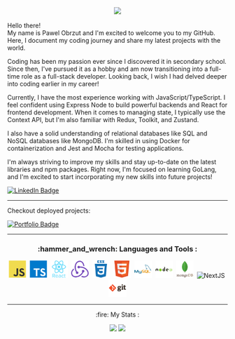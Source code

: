 <div align="center">
<img src="https://media.giphy.com/media/HwBlFQZFcAoUcPHZdX/giphy.gif" width="100"/>
</div>
<div align="left">
<p>Hello there!<br>
My name is Pawel Obrzut and I'm excited to welcome you to my GitHub. Here, I document my coding journey and share my latest projects with the world. </p>
<p>Coding has been my passion ever since I discovered it in secondary school. Since then, I've pursued it as a hobby and am now transitioning into a full-time role as a full-stack developer. Looking back, I wish I had delved deeper into coding earlier in my career!</p>
<p>Currently, I have the most experience working with JavaScript/TypeScript. I feel confident using Express Node to build powerful backends and React for frontend development. When it comes to managing state, I typically use the Context API, but I'm also familiar with Redux, Toolkit, and Zustand. </p>
<p>I also have a solid understanding of relational databases like SQL and NoSQL databases like MongoDB. I'm skilled in using Docker for containerization and Jest and Mocha for testing applications.</p>
<p>I'm always striving to improve my skills and stay up-to-date on the latest libraries and npm packages. Right now, I'm focused on learning GoLang, and I'm excited to start incorporating my new skills into future projects!</p>
  </p>
  <a href="https://www.linkedin.com/in/pawel-obrzut-023762110/">
    <img src="https://img.shields.io/badge/LinkedIn-blue?style=for-the-badge&logo=linkedin&logoColor=white" alt="LinkedIn Badge"/>
  </a>
  <br/>
  <hr>
  <p>Checkout deployed projects:</p>
  <a href="https://pawelobrzut.github.io/">
    <img src="https://img.shields.io/static/v1?label=My&message=Portfolio&color=blue" height="28em" alt="Portfolio Badge"/>
  </a>
</div>
<hr>
<div align="center">
<h3>:hammer_and_wrench: Languages and Tools :</h3>
  <img src="https://github.com/devicons/devicon/blob/master/icons/javascript/javascript-original.svg" title="JavaScript" alt="JavaScript" width="40" height="40"/>&nbsp;
  <img src="https://github.com/devicons/devicon/blob/master/icons/typescript/typescript-original.svg" title="TypeScript" alt="TypeScript" width="40" height="40"/>&nbsp;
  <img src="https://github.com/devicons/devicon/blob/master/icons/react/react-original-wordmark.svg" title="React" alt="React" width="40" height="40"/>&nbsp;
  <img src="https://github.com/devicons/devicon/blob/master/icons/redux/redux-original.svg" title="Redux" alt="Redux " width="40" height="40"/>&nbsp;
  <img src="https://github.com/devicons/devicon/blob/master/icons/css3/css3-plain-wordmark.svg"  title="CSS3" alt="CSS" width="40" height="40"/>&nbsp;
  <img src="https://github.com/devicons/devicon/blob/master/icons/html5/html5-original.svg" title="HTML5" alt="HTML" width="40" height="40"/>&nbsp;
  <img src="https://github.com/devicons/devicon/blob/master/icons/mysql/mysql-original-wordmark.svg" title="MySQL"  alt="MySQL" width="40" height="40"/>&nbsp;
  <img src="https://github.com/devicons/devicon/blob/master/icons/nodejs/nodejs-original-wordmark.svg" title="NodeJS" alt="NodeJS" width="40" height="40"/>&nbsp;
  <img src="https://github.com/devicons/devicon/blob/master/icons/mongodb/mongodb-original-wordmark.svg" title="MongoDB" alt="MongoDB" width="40" height="40"/>&nbsp;
  <img src="https://ui-lib.com/blog/wp-content/uploads/2021/12/nextjs-boilerplate-logo.png" title="NextJS" alt="NextJS" width="40" height="40"/>&nbsp;
  <img src="https://github.com/devicons/devicon/blob/master/icons/git/git-original-wordmark.svg" title="Git" alt="Git" width="40" height="40"/>
</div>
<hr>


<div align="center">
  <p>:fire: My Stats :</p>
  <img height="160em" src='http://github-readme-streak-stats.herokuapp.com?user=PawelObrzut&theme=highcontrast' />
  <img height="160em" src='https://github-readme-stats.vercel.app/api/top-langs/?username=PawelObrzut&layout=compact&theme=vision-friendly-dark' />
</div>


<!--
**PawelObrzut/PawelObrzut** is a ✨ _special_ ✨ repository because its `README.md` (this file) appears on your GitHub profile.

Here are some ideas to get you started:

- 🔭 I’m currently working on ...
- 🌱 I’m currently learning ...
- 👯 I’m looking to collaborate on ...
- 🤔 I’m looking for help with ...
- 💬 Ask me about ...
- 📫 How to reach me: ...
- 😄 Pronouns: ...
- ⚡ Fun fact: ...
-->
